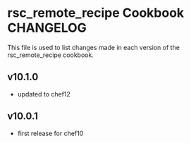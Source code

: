 rsc_remote_recipe Cookbook CHANGELOG
=======================

This file is used to list changes made in each version of the rsc_remote_recipe cookbook.

v10.1.0
-------
- updated to chef12

v10.0.1
--------
- first release for chef10
